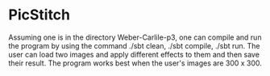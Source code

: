 # PicStitch

Assuming one is in the directory Weber-Carlile-p3, one can compile and run the program by using the command ./sbt clean, ./sbt compile, ./sbt run. The user can load two images and apply different effects to them and then save their result. The program works best when the user's images are 300 x 300. 
